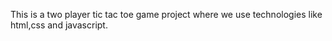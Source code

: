 This is a two player tic tac toe game project where we use technologies like html,css and javascript.
